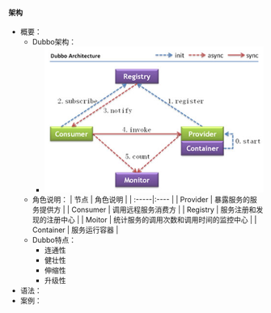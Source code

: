 #### 架构

- 概要：
    - Dubbo架构：
        -  ![Dubbo架构](./img/dubbo-architecture.jpg)
    - 角色说明：
        | 节点 | 角色说明 |
        | :-----|:---- |
        | Provider | 暴露服务的服务提供方 | 
        | Consumer | 调用远程服务消费方 |
        | Registry | 服务注册和发现的注册中心 |
        | Moitor | 统计服务的调用次数和调用时间的监控中心 |
        | Container | 服务运行容器 |
    - Dubbo特点：
        - 连通性
        - 健壮性
        - 伸缩性
        - 升级性
- 语法：
- 案例：
